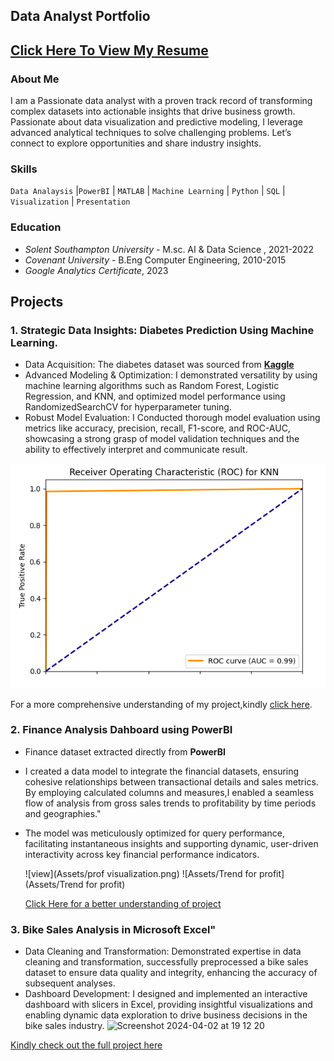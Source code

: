 ## Data Analyst Portfolio 

## [Click Here To View My Resume](Assets/TemiCA.pdf)

### About Me
I am a Passionate  data analyst with a proven track record of transforming complex datasets into actionable insights that drive business growth. Passionate about data visualization and predictive modeling, I leverage advanced analytical techniques to solve challenging problems. Let’s connect to explore opportunities and share industry insights.
### Skills
<code>Data Analaysis</code> |<code>PowerBI</code> | <code>MATLAB</code> | <code>Machine Learning</code> | <code>Python</code> | <code>SQL</code> | <code>Visualization</code> | <code>Presentation</code>


### Education
- *Solent Southampton University* - M.sc. AI & Data Science , 2021-2022
- *Covenant University* - B.Eng Computer Engineering, 2010-2015
- *Google Analytics Certificate*, 2023
  
## Projects
### 1. Strategic Data Insights: Diabetes Prediction Using Machine Learning.
- Data Acquisition: The diabetes dataset was sourced from **[Kaggle](https://www.kaggle.com/datasets/nanditapore/healthcare-diabetes/data)**
- Advanced Modeling & Optimization: I demonstrated versatility by using machine learning algorithms such as Random Forest, Logistic Regression, and KNN, and optimized model performance using RandomizedSearchCV for hyperparameter tuning.
- Robust Model Evaluation: I Conducted thorough model evaluation using metrics like accuracy, precision, recall, F1-score, and ROC-AUC, showcasing a strong grasp of model validation techniques and the ability to effectively interpret and communicate result.

![ROC](Assets/ROC)

For a more comprehensive understanding of my project,kindly [click here](https://www.kaggle.com/code/chikkychoc/notebook973d3c5b8a/input).

### 2.  Finance Analysis Dahboard using PowerBI
- Finance dataset extracted directly from **PowerBI**
- I created a data model to integrate the financial datasets, ensuring cohesive relationships between transactional details and sales metrics. By employing calculated columns and measures,I enabled a seamless flow of analysis from gross sales trends to profitability by time periods and geographies."
- The model was meticulously optimized for query performance, facilitating instantaneous insights and supporting dynamic, user-driven interactivity across key financial performance indicators.

  ![view](Assets/prof visualization.png)   ![Assets/Trend for profit](Assets/Trend for profit)
  
  [Click Here for a better understanding of project](https://github.com/stellatee19/Stellaprojects/blob/10c8ff4927ca83cac2a6cee5592830357525931d/financial%20pbi.pbix)
### 3. Bike Sales Analysis in Microsoft Excel"
-  Data Cleaning and Transformation: Demonstrated expertise in data cleaning and transformation, successfully preprocessed a bike sales dataset to ensure data quality and integrity, enhancing the accuracy of subsequent analyses.
- Dashboard Development: I designed and implemented an interactive dashboard with slicers in Excel, providing insightful visualizations and enabling dynamic data exploration to drive business decisions in the bike sales industry.
![Screenshot 2024-04-02 at 19 12 20](https://github.com/stellatee19/stellatee19.github.io/assets/164964860/e99bbefb-7299-44aa-8878-417f042096f3)

[Kindly check out the full project here](https://github.com/stellatee19/Stellaprojects/blob/60f59a520196e724059b45441878632af11da116/Excel%20Project%20Dataset.xlsx)
